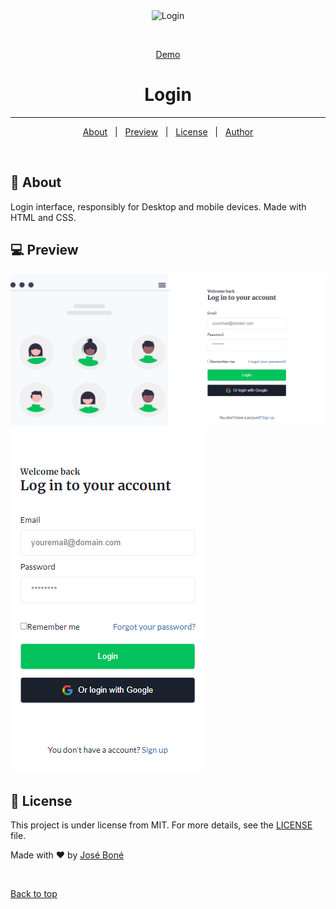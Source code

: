 <div align="center" id="top"> 
  <img src="./.github/app.gif" alt="Login" />

&#xa0;

<a href="">Demo</a>

</div>

<h1 align="center">Login</h1>

<hr>

<p align="center">
  <a href="#dart-about">About</a> &#xa0; | &#xa0; 
  <a href="#computer-preview">Preview</a> &#xa0; | &#xa0; 
  <a href="#memo-license">License</a> &#xa0; | &#xa0;
  <a href="https://github.com/jose-bone" target="_blank">Author</a>
</p>

<br>

## :dart: About

Login interface, responsibly for Desktop and mobile devices. Made with HTML and CSS.

## :computer: Preview

![Desktop](./.github/desktop.png)
![Mobile](./.github/mobile.png)

## :memo: License

This project is under license from MIT. For more details, see the [LICENSE](../LICENSE.md) file.

Made with :heart: by <a href="https://github.com/jose-bone" target="_blank">José Boné</a>

&#xa0;

<a href="#top">Back to top</a>

